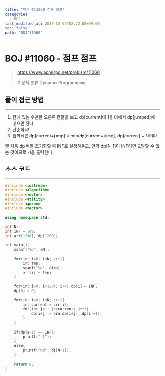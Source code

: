 ```yaml
---
title: "백준 #11060 점프 점프"
categories: 
  - BOJ
last_modified_at: 2019-10-03T02:22:00+09:00
toc: false
path: 'BOJ/11060'
---
```


# BOJ #11060 - 점프 점프

> https://www.acmicpc.net/problem/11060
>
> \# 문제 분류
> Dynamic Programming



## 풀이 접근 방법 

---

1. 칸에 있는 수만큼 오른쪽 칸들을 보고 dp[current]에 1을 더해서 dp[jumped]에 넣으면 된다.
2. 단순하네!
3. 점화식은 dp[current+jump] = min(dp[current+jump], dp[current] + 1)이다.

맨 처음 dp 배열 초기화할 때 INF로 설정해주고, 만약 dp[N-1]이 INF라면 도달할 수 없는 것이므로 -1을 출력한다.



## 소스 코드

---

``` c++
#include <iostream>
#include <algorithm>
#include <vector>
#include <utility>
#include <queue>
#include <vector>
 
using namespace std;
 
int N;
int INF = 1e9;
int arr[1200], dp[1200];
 
int main(){
    scanf("%d", &N);
 
    for(int i=0; i<N; i++){
        int tmp;
        scanf("%d", &tmp);
        arr[i] = tmp;
    }
 
    for(int i=0; i<1200; i++) dp[i] = INF;
    dp[0] = 0;
 
    for(int i=0; i<N; i++){
        int current = arr[i];
        for(int j=1; j<=current; j++){
            dp[i+j] = min(dp[i+j], dp[i]+1);
        }
    }
 
    if(dp[N-1] == INF){
        printf("-1");
    }
    else{
        printf("%d", dp[N-1]);
    }
 
    return 0;
}
```

